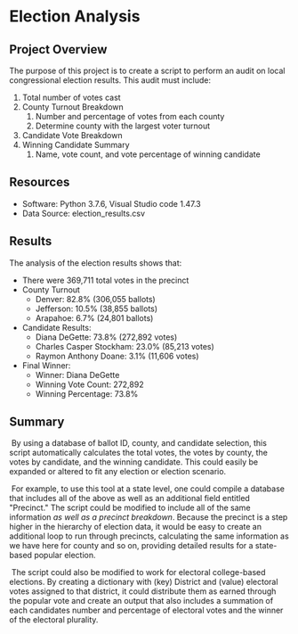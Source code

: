 # Election Analysis
## Project Overview
The purpose of this project is to create a script to perform an audit on local congressional election results. This audit must include: 

1. Total number of votes cast
2. County Turnout Breakdown
   1. Number and percentage of votes from each county
   2. Determine county with the largest voter turnout
3. Candidate Vote Breakdown
4. Winning Candidate Summary
   1. Name, vote count, and vote percentage of winning candidate


## Resources

- Software: Python 3.7.6, Visual Studio code 1.47.3
- Data Source: election_results.csv

## Results

The analysis of the election results shows that:

- There were 369,711 total votes in the precinct
- County Turnout 
  - Denver: 82.8% (306,055 ballots)
  - Jefferson: 10.5% (38,855 ballots)
  - Arapahoe: 6.7% (24,801 ballots) 
- Candidate Results:
  - Diana DeGette: 73.8% (272,892 votes)
  - Charles Casper Stockham: 23.0% (85,213 votes)
  - Raymon Anthony Doane: 3.1% (11,606 votes)
- Final Winner:
  - Winner: Diana DeGette
  - Winning Vote Count: 272,892
  - Winning Percentage: 73.8%

## Summary

​	By using a database of ballot ID, county, and candidate selection, this script automatically calculates the total votes, the votes by county, the votes by candidate, and the winning candidate. This could easily be expanded or altered to fit any election or election scenario. 

​	For example, to use this tool at a state level, one could compile a database that includes all of the above as well as an additional field entitled "Precinct." The script could be modified to include all of the same information *as well as a precinct breakdown*. Because the precinct is a step higher in the hierarchy of election data, it would be easy to create an additional loop to run through precincts, calculating the same information as we have here for county and so on, providing detailed results for a state-based popular election. 

​	The script could also be modified to work for electoral college-based elections. By creating a dictionary with (key) District and (value) electoral votes assigned to that district, it could distribute them as earned through the popular vote and create an output that also includes a summation of each candidates number and percentage of electoral votes and the winner of the electoral plurality. 

